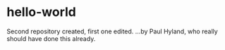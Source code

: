 # hello-world
Second repository created, first one edited.
...by Paul Hyland, who really should have done this already.
